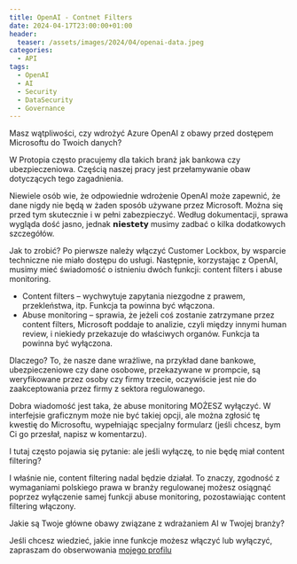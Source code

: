 ```yaml
---
title: OpenAI - Contnet Filters
date: 2024-04-17T23:00:00+01:00
header:
  teaser: /assets/images/2024/04/openai-data.jpeg
categories:
  - API
tags:
  - OpenAI
  - AI
  - Security
  - DataSecurity
  - Governance
---
```


Masz wątpliwości, czy wdrożyć Azure OpenAI z obawy przed dostępem Microsoftu do Twoich danych?

W Protopia często pracujemy dla takich branż jak bankowa czy ubezpieczeniowa. Częścią naszej pracy jest przełamywanie obaw dotyczących tego zagadnienia.

Niewiele osób wie, że odpowiednie wdrożenie OpenAI może zapewnić, że dane nigdy nie będą w żaden sposób używane przez Microsoft. Można się przed tym skutecznie i w pełni zabezpieczyć. Według dokumentacji, sprawa wygląda dość jasno, jednak 𝗻𝗶𝗲𝘀𝘁𝗲𝘁𝘆 musimy zadbać o kilka dodatkowych szczegółów.

Jak to zrobić?
Po pierwsze należy włączyć Customer Lockbox, by wsparcie techniczne nie miało dostępu do usługi. Następnie, korzystając z OpenAI, musimy mieć świadomość o istnieniu dwóch funkcji: content filters i abuse monitoring.

- Content filters – wychwytuje zapytania niezgodne z prawem, przekleństwa, itp. Funkcja ta powinna być włączona.
- Abuse monitoring – sprawia, że jeżeli coś zostanie zatrzymane przez content filters, Microsoft poddaje to analizie, czyli między innymi human review, i niekiedy przekazuje do właściwych organów. Funkcja ta powinna być wyłączona.

Dlaczego?
To, że nasze dane wrażliwe, na przykład dane bankowe, ubezpieczeniowe czy dane osobowe, przekazywane w prompcie, są weryfikowane przez osoby czy firmy trzecie, oczywiście jest nie do zaakceptowania przez firmy z sektora regulowanego.

Dobra wiadomość jest taka, że abuse monitoring MOŻESZ wyłączyć. W interfejsie graficznym może nie być takiej opcji, ale można zgłosić tę kwestię do Microsoftu, wypełniając specjalny formularz (jeśli chcesz, bym Ci go przesłał, napisz w komentarzu).

I tutaj często pojawia się pytanie: ale jeśli wyłączę, to nie będę miał content filtering?

I właśnie nie, content filtering nadal będzie działał. To znaczy, zgodność z wymaganiami polskiego prawa w branży regulowanej możesz osiągnąć poprzez wyłączenie samej funkcji abuse monitoring, pozostawiając content filtering włączony.

Jakie są Twoje główne obawy związane z wdrażaniem AI w Twojej branży?

Jeśli chcesz wiedzieć, jakie inne funkcje możesz włączyć lub wyłączyć, zapraszam do obserwowania [mojego profilu](https://lnkd.in/gHjt9eSb)
